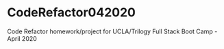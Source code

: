 # CodeRefactor042020
Code Refactor homework/project for UCLA/Trilogy Full Stack Boot Camp - April 2020
